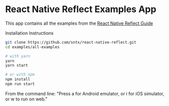 # React Native Reflect Examples App

This app contains all the examples from the [React Native Reflect Guide](https://sntx.github.io/react-native-reflect/#/?id=guide)

Installation Instructions

```bash
git clone https://github.com/sntx/react-native-reflect.git
cd examples/all-examples

# with yarn
yarn
yarn start

# or with npm
npm install
npm run start
```

From the command line: "Press a for Android emulator, or i for iOS simulator, or w to run on web."

